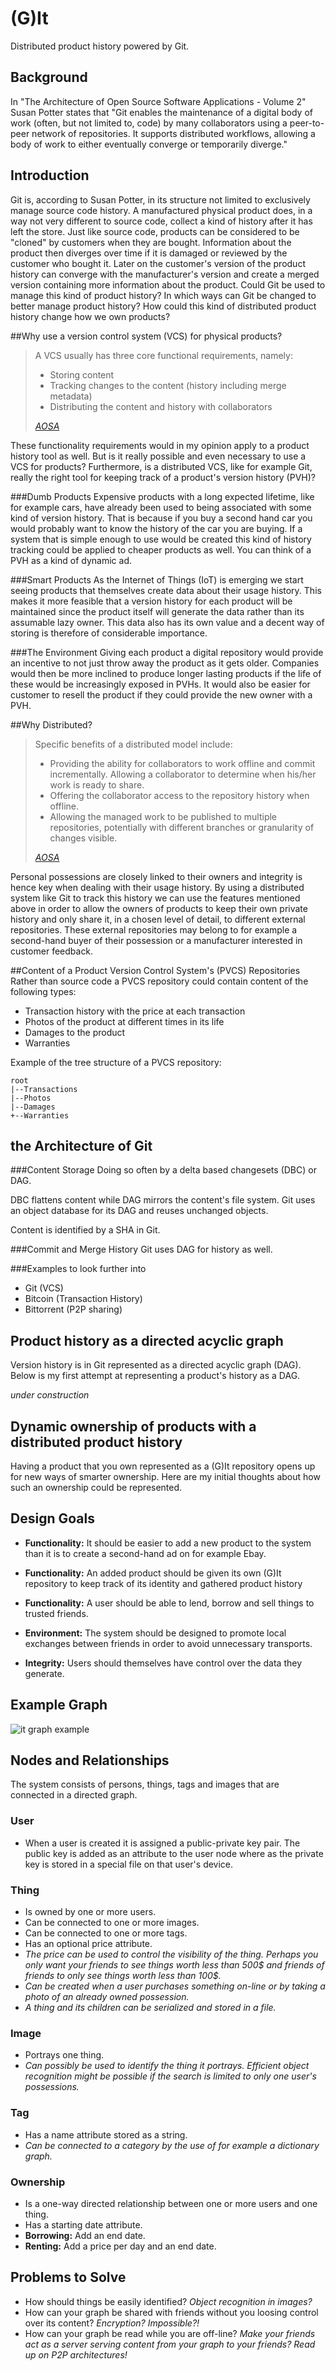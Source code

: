 (G)It
==

Distributed product history powered by Git.

## Background
In "The Architecture of Open Source Software Applications - Volume 2" Susan Potter states that
"Git enables the maintenance of a digital body of work (often, but not limited to, code) by many collaborators using a peer-to-peer network of repositories. It supports distributed workflows, allowing a body of work to either eventually converge or temporarily diverge."

## Introduction
Git is, according to Susan Potter, in its structure not limited to exclusively manage source code history. A manufactured physical product does, in a way not very different to source code, collect a kind of history after it has left the store. Just like source code, products can be considered to be "cloned" by customers when they are bought. Information about the product then diverges over time if it is damaged or reviewed by the customer who bought it. Later on the customer's version of the product history can converge with the manufacturer's version and create a merged version containing more information about the product. Could Git be used to manage this kind of product history? In which ways can Git be changed to better manage product history? How could this kind of distributed product history change how we own products?

##Why use a version control system (VCS) for physical products?
>A VCS usually has three core functional requirements, namely:
>
> - Storing content
> - Tracking changes to the content (history including merge metadata)
> - Distributing the content and history with collaborators
>
> [*AOSA*][aosa]

These functionality requirements would in my opinion apply to a product history tool as well. But is it really possible and even necessary to use a VCS for products? Furthermore, is a distributed VCS, like for example Git, really the right tool for keeping track of a product's version history (PVH)?

###Dumb Products
Expensive products with a long expected lifetime, like for example cars, have already been used to being associated with some kind of version history. That is because if you buy a second hand car you would probably want to know the history of the car you are buying. If a system that is simple enough to use would be created this kind of history tracking could be applied to cheaper products as well. You can think of a PVH as a kind of dynamic ad. 

###Smart Products
As the Internet of Things (IoT) is emerging we start seeing products that themselves create data about their usage history. This makes it more feasible that a version history for each product will be maintained since the product itself will generate the data rather than its assumable lazy owner. This data also has its own value and a decent way of storing is therefore of considerable importance. 

###The Environment
Giving each product a digital repository would provide an incentive to not just throw away the product as it gets older. Companies would then be more inclined to produce longer lasting products if the life of these would be increasingly exposed in PVHs. It would also be easier for customer to resell the product if they could provide the new owner with a PVH. 

##Why Distributed?
>Specific benefits of a distributed model include:
>
> - Providing the ability for collaborators to work offline and commit incrementally.
Allowing a collaborator to determine when his/her work is ready to share.
> - Offering the collaborator access to the repository history when offline.
> - Allowing the managed work to be published to multiple repositories, potentially with different branches or granularity of changes visible.
>
>[*AOSA*][aosa]

Personal possessions are closely linked to their owners and integrity is hence key when dealing with their usage history. By using a distributed system like Git to track this history we can use the features mentioned above in order to allow the owners of products to keep their own private history and only share it, in a chosen level of detail, to different external repositories. These external repositories may belong to for example a second-hand buyer of their possession or a manufacturer interested in customer feedback. 

##Content of a Product Version Control System's (PVCS) Repositories 
Rather than source code a PVCS repository could contain content of the following types:

- Transaction history with the price at each transaction
- Photos of the product at different times in its life
- Damages to the product
- Warranties

Example of the tree structure of a PVCS repository:

	root  
	|--Transactions  
	|--Photos  
	|--Damages  
	+--Warranties   



## the Architecture of Git

###Content Storage
Doing so often by a delta based changesets (DBC) or DAG.

DBC flattens content while DAG mirrors the content's file system. Git uses an object database for its DAG and reuses unchanged objects. 

Content is identified by a SHA in Git. 

###Commit and Merge History
Git uses DAG for history as well. 

###Examples to look further into

- Git (VCS)
- Bitcoin (Transaction History)
- Bittorrent (P2P sharing)

[aosa]: http://aosabook.org/en/git.html
    "the Architecture of Open Source Software Applications - vol 2"

## Product history as a directed acyclic graph
Version history is in Git represented as a directed acyclic graph (DAG). Below is my first attempt at representing a product's history as a DAG. 

*under construction*


## Dynamic ownership of products with a distributed product history
Having a product that you own represented as a (G)It repository opens up for new ways of smarter ownership. Here are my initial thoughts about how such an ownership could be represented. 

## Design Goals

- **Functionality:** It should be easier to add a new product to the system than it is to create a second-hand ad on for example Ebay.

- **Functionality:** An added product should be given its own (G)It repository to keep track of its identity and gathered product history

- **Functionality:** A user should be able to lend, borrow and sell things to trusted friends.

- **Environment:** The system should be designed to promote local exchanges between friends in order to avoid unnecessary transports.

- **Integrity:** Users should themselves have control over the data they generate.

## Example Graph
![it graph example](itGraph.png)

## Nodes and Relationships
The system consists of persons, things, tags and images that are connected in a directed graph.

### User
- When a user is created it is assigned a public-private key pair. The public key is added as an attribute to the user node where as the private key is stored in a special file on that user's device.

### Thing
- Is owned by one or more users.
- Can be connected to one or more images.
- Can be connected to one or more tags.
- Has an optional price attribute.
- *The price can be used to control the visibility of the thing. Perhaps you only want your friends to see things worth less than 500$ and friends of friends to only see things worth less than 100$.*
- *Can be created when a user purchases something on-line or by taking a photo of an already owned possession.*
- *A thing and its children can be serialized and stored in a file.*

### Image
- Portrays one thing.
- *Can possibly be used to identify the thing it portrays. Efficient object recognition might be possible if the search is limited to only one user's possessions.* 

### Tag
- Has a name attribute stored as a string.
- *Can be connected to a category by the use of for example a dictionary graph.*

### Ownership
- Is a one-way directed relationship between one or more users and one thing.
- Has a starting date attribute.
- **Borrowing:** Add an end date.
- **Renting:** Add a price per day and an end date.

## Problems to Solve
- How should things be easily identified? *Object recognition in images?*
- How can your graph be shared with friends without you loosing control over its content? *Encryption? Impossible?!*
- How can your graph be read while you are off-line? *Make your friends act as a server serving content from your graph to your friends? Read up on P2P architectures!*








